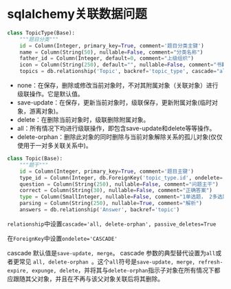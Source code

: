 # sqlalchemy关联数据问题

`````python
class TopicType(Base):
    """题目分类"""
    id = Column(Integer, primary_key=True, comment='题目分类主键')
    name = Column(String(50), nullable=False, comment="分类名称")
    father_id = Column(Integer, default=0, comment="上级组织")
    icon = Column(String(250), default="", nullable=False, comment="书籍图标")
    topics = db.relationship('Topic', backref='topic_type', cascade="all, delete-orphan", passive_deletes=True)
`````

* none：在保存，删除或修改当前对象时，不对其附属对象（关联对象）进行级联操作。它是默认值。
* save-update：在保存，更新当前对象时，级联保存，更新附属对象(临时对象，游离对象)。
* delete：在删除当前对象时，级联删除附属对象。
* all：所有情况下均进行级联操作，即包含save-update和delete等等操作。
* delete-orphan：删除此对象的同时删除与当前对象解除关系的孤儿对象(仅仅使用于一对多关联关系中)。

````python
class Topic(Base):
    """题干"""
    id = Column(Integer, primary_key=True, comment='题目主键')
    type_id = Column(Integer, db.ForeignKey('topic_type.id', ondelete='CASCADE'), comment="题目分类")
    question = Column(String(250), nullable=False, comment="问题主干")
    correct = Column(String(30), nullable=False, comment="正确答案")
    type = Column(SmallInteger, nullable=False, comment="1单选题， 2多选题， 3判断题")
    parsing = Column(String(250), nullable=True, comment="解析")
    answers = db.relationship('Answer', backref='topic')
````

`relationship`中设置`cascade='all, delete-orphan', passive_deletes=True`

在`ForeignKey`中设置`ondelete='CASCADE'`

 cascade 默认值是` save-update, merge `。 cascade 参数的典型替代设置为` all `或者更常见 `all, delete-orphan `。这个` all `符号是` save-update, merge, refresh-expire, expunge, delete `，并将其与` delete-orphan `指示子对象在所有情况下都应跟随其父对象，并且在不再与该父对象关联后将其删除。

